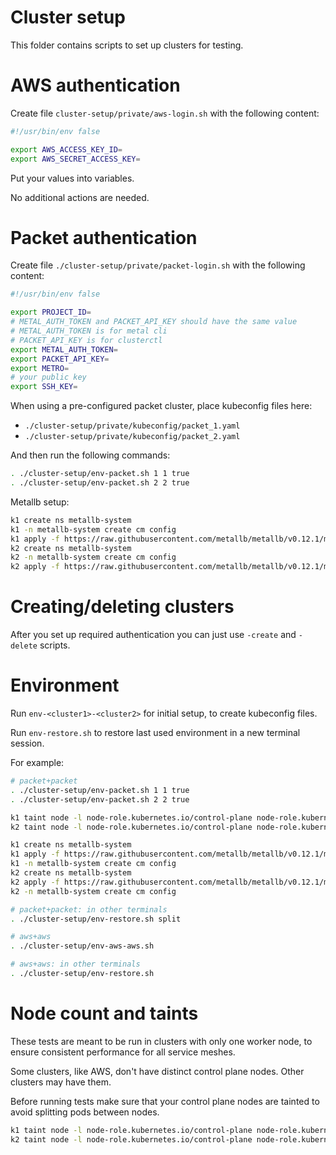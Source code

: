 
# Cluster setup

This folder contains scripts to set up clusters for testing.

# AWS authentication

Create file `cluster-setup/private/aws-login.sh` with the following content:

```bash
#!/usr/bin/env false

export AWS_ACCESS_KEY_ID=
export AWS_SECRET_ACCESS_KEY=
```

Put your values into variables.

No additional actions are needed.

# Packet authentication

Create file `./cluster-setup/private/packet-login.sh` with the following content:

```bash
#!/usr/bin/env false

export PROJECT_ID=
# METAL_AUTH_TOKEN and PACKET_API_KEY should have the same value
# METAL_AUTH_TOKEN is for metal cli
# PACKET_API_KEY is for clusterctl
export METAL_AUTH_TOKEN=
export PACKET_API_KEY=
export METRO=
# your public key
export SSH_KEY=
```

When using a pre-configured packet cluster, place kubeconfig files here:
- `./cluster-setup/private/kubeconfig/packet_1.yaml`
- `./cluster-setup/private/kubeconfig/packet_2.yaml`

And then run the following commands:

```bash
. ./cluster-setup/env-packet.sh 1 1 true
. ./cluster-setup/env-packet.sh 2 2 true
```

Metallb setup:

```bash
k1 create ns metallb-system
k1 -n metallb-system create cm config
k1 apply -f https://raw.githubusercontent.com/metallb/metallb/v0.12.1/manifests/metallb.yaml
k2 create ns metallb-system
k2 -n metallb-system create cm config
k2 apply -f https://raw.githubusercontent.com/metallb/metallb/v0.12.1/manifests/metallb.yaml
```

# Creating/deleting clusters

After you set up required authentication you can just use `-create` and `-delete` scripts.

# Environment

Run `env-<cluster1>-<cluster2>` for initial setup, to create kubeconfig files.

Run `env-restore.sh` to restore last used environment in a new terminal session.

For example:

```bash
# packet+packet
. ./cluster-setup/env-packet.sh 1 1 true                                                                             
. ./cluster-setup/env-packet.sh 2 2 true

k1 taint node -l node-role.kubernetes.io/control-plane node-role.kubernetes.io/master:NoSchedule
k2 taint node -l node-role.kubernetes.io/control-plane node-role.kubernetes.io/master:NoSchedule

k1 create ns metallb-system
k1 apply -f https://raw.githubusercontent.com/metallb/metallb/v0.12.1/manifests/metallb.yaml
k1 -n metallb-system create cm config
k2 create ns metallb-system
k2 apply -f https://raw.githubusercontent.com/metallb/metallb/v0.12.1/manifests/metallb.yaml
k2 -n metallb-system create cm config

# packet+packet: in other terminals
. ./cluster-setup/env-restore.sh split

# aws+aws
. ./cluster-setup/env-aws-aws.sh

# aws+aws: in other terminals
. ./cluster-setup/env-restore.sh
```

# Node count and taints

These tests are meant to be run in clusters with only one worker node,
to ensure consistent performance for all service meshes.

Some clusters, like AWS, don't have distinct control plane nodes.
Other clusters may have them.

Before running tests make sure that your control plane nodes are tainted
to avoid splitting pods between nodes.

```bash
k1 taint node -l node-role.kubernetes.io/control-plane node-role.kubernetes.io/control-plane:NoSchedule
k2 taint node -l node-role.kubernetes.io/control-plane node-role.kubernetes.io/control-plane:NoSchedule
```
